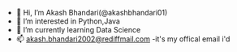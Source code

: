 - 👋 Hi, I’m Akash Bhandari(@akashbhandari01)
- 👀 I’m interested in Python,Java
- 🌱 I’m currently learning Data Science
- 📫 akash.bhandari2002@rediffmail.com -it's my offical email i'd

<!---
akashbhandari01/akashbhandari01 is a ✨ special ✨ repository because its `README.md` (this file) appears on your GitHub profile.
You can click the Preview link to take a look at your changes.
--->
